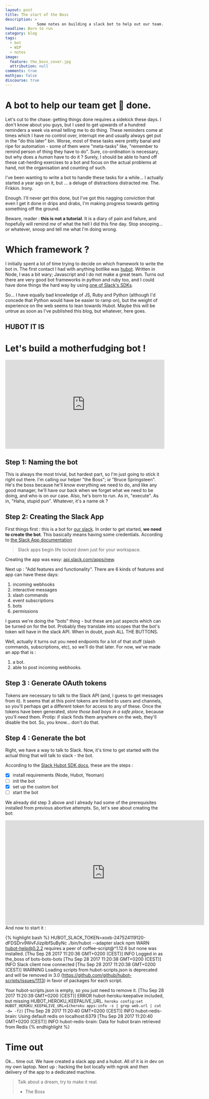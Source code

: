 ```yaml
---
layout: post
title: The start of the Boss
description: > 
              Some notes on building a slack bot to help out our team.
headline: Born to run
category: blog
tags:
  - bot
  - WIP
  - notes
image:
  feature: the_boss_cover.jpg
  attribution: null
comments: true
mathjax: false
discourse: true
---
```


# A bot to help our team get :poop: done.

Let's cut to the chase: getting things done requires a sidekick these days. 
I don't know about you guys, but I used to get upwards of a hundred reminders a week via email telling me to do thing. 
These reminders come at times which I have no control over, interrupt me and usually always get put in the "do this later" bin. 
Worse, most of  these tasks were pretty banal and ripe for automation - some of them were "meta-tasks" like, "remember to remind person of thing they have to do". 
Sure, co-ordination is necessary, but why does a _human_ have to do it ? 
Surely, I should  be able to hand off these cat-herding exercises to a bot and focus on the actual problems at hand, not the organisation and counting of such. 

I've been wanting to write a bot to handle these tasks for a while... I actually started a year ago on it, but ... a deluge of distractions distracted me. The. Frikkin. Irony.

Enough. I'll never get this done, but I've got this nagging conviction that even I get it done in drips and drabs, I'm making progress towards getting something off the ground. 

Beware, reader  : **this is not a tutorial**. It is a diary of pain and failure, and hopefully will remind _me_ of what the hell I did this fine day. Stop snooping... or whatever, snoop and tell me what I'm doing wrong.

# Which framework ? 

I initially spent a lot of time trying to decide on which framework to write the bot in. 
The first contact I had with anything botlike was [hubot](https://hubot.github.com/). Written in Node, I was a bit wary; Javascript and I do not make a great team. 
Turns out there are very good bot frameworks in python and ruby too, and I could have done things the hard way by using [one of Slack's SDKs](https://api.slack.com/community).

So... I have equally bad knowledge of JS, Ruby and Python (although I'd concede that Python would have be easier to ramp on), but the weight of experience on the web seems to lean towards Hubot. Maybe this will be untrue as soon as I've published this blog, but whatever, here goes. 

<h2 class="post-info text-center">HUBOT IT IS</h2>

<h1 class="text-center post-description">Let's build a motherfudging bot !</h1>

<div style="text-center width:100%;height:0;padding-bottom:56%;position:relative;"><iframe src="https://giphy.com/embed/3oEjHDjOdYcgKchai4" width="100%" height="100%" style="position:absolute" frameBorder="0" class="giphy-embed" allowFullScreen></iframe></div>


## Step 1: Naming the bot

This is always the most trivial, but hardest part, so I'm just going to stick it right out there. 
I'm calling our helper "the Boss"; _ie_ "Bruce Springsteen". 
He's the boss because he'll know everything we need to do, and like any good manager, he'll have our back when we forget what we need to be doing, and who is on our case. 
Also, he's born to run. As in, "execute". 
As in, "Haha, stupid pun".
Whatever, it's a name ok ?


## Step 2: Creating the Slack App

First things first : this is a bot for [our slack](https://africa-arabia-roc.slack.com). 
In order to get started, **we need to create the bot**. 
This basically means having some credentials. 
According to [the Slack App documentation](https://api.slack.com/slack-apps#creating-apps) 

> Slack apps begin life locked down just for your workspace.

Creating the app was easy: [api.slack.com/apps/new](https://api.slack.com/apps).

Next up : "Add features and functionality". There are 6 kinds of features and app can have these days: 

  1. incoming webhooks
  1. interactive messages
  1. slash commands
  1. event subscriptions
  1. bots
  1. permissions

I guess we're doing the "bots" thing - but these are just aspects which can be turned on for the bot. Probably they translate into scopes that the bot's token will have in the slack API. When in doubt, push ALL THE BUTTONS.

<div style="width:25%;height:0;position:relative;"><iframe src="https://giphy.com/embed/mS0WBCrzVnSAU" width="25%" height="25%" style="position:absolute" frameBorder="0" class="giphy-embed text-center" allowFullScreen></iframe></div>

Well, actually it turns out you need endpoints for a lot of that stuff (slash commands, subscriptions, etc), so we'll do that later. For now, we've made an app that is : 

  1. a bot.
  1. able to post incoming webhooks.

## Step 3 : Generate OAuth tokens

Tokens are necessary to talk to the Slack API (and, I guess to get messages from it). It seems that at this point tokens are limited to users and channels, so you'll perhaps get a different token for access to any of these.
Once the tokens have been generated, _store those bad boys in a safe place_, because you'll need them. 
Protip: if slack finds them anywhere on the web, they'll disable the bot. So, you know... don't do that.

## Step 4 : Generate the bot

Right, we have a way to talk to Slack. Now, it's time to get started with the actual thing that will talk to slack - the bot. 

According to the [Slack Hubot SDK docs](https://slackapi.github.io/hubot-slack/), these are the steps  : 

  - [x] install requirements (Node, Hubot, Yeoman)
  - [ ] init the bot
  - [x] set up the custom bot
  - [ ] start the bot

We already did step 3 above and I already had some of the prerequisites installed from previous abortive attempts. So, let's see about creating the bot:

<iframe width="630" height="332" src="https://www.useloom.com/embed/6064dcdad37a44a98b3f88613c53586f" frameborder="0" webkitallowfullscreen mozallowfullscreen allowfullscreen></iframe>
And now to start it :

{% highlight bash %}
HUBOT_SLACK_TOKEN=xoxb-247524119120-dFDSDrv9WvFJizpIbfSuByNc ./bin/hubot --adapter slack
npm WARN hubot-help@0.2.2 requires a peer of coffee-script@^1.12.6 but none was installed.
[Thu Sep 28 2017 11:20:36 GMT+0200 (CEST)] INFO Logged in as the_boss of bots-bots-bots
[Thu Sep 28 2017 11:20:38 GMT+0200 (CEST)] INFO Slack client now connected
[Thu Sep 28 2017 11:20:38 GMT+0200 (CEST)] WARNING Loading scripts from hubot-scripts.json is deprecated and will be removed in 3.0 (https://github.com/github/hubot-scripts/issues/1113) in favor of packages for each script.

Your hubot-scripts.json is empty, so you just need to remove it.
[Thu Sep 28 2017 11:20:39 GMT+0200 (CEST)] ERROR hubot-heroku-keepalive included, but missing HUBOT_HEROKU_KEEPALIVE_URL. `heroku config:set HUBOT_HEROKU_KEEPALIVE_URL=$(heroku apps:info -s | grep web.url | cut -d= -f2)`
[Thu Sep 28 2017 11:20:40 GMT+0200 (CEST)] INFO hubot-redis-brain: Using default redis on localhost:6379
[Thu Sep 28 2017 11:20:40 GMT+0200 (CEST)] INFO hubot-redis-brain: Data for hubot brain retrieved from Redis
{% endhighlight %}

# Time out

Ok... time out. We have created a slack app and a hubot. All of  it is in dev on my own laptop. Next up : hacking the bot locally with ngrok and then delivery of the app to a dedicated machine.

> Talk about a dream, try to make it real.
> - The Boss